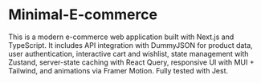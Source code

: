 # Minimal-E-commerce
This is a modern e-commerce web application built with Next.js and TypeScript. It includes API integration with DummyJSON for product data, user authentication, interactive cart and wishlist, state management with Zustand, server-state caching with React Query, responsive UI with MUI + Tailwind, and animations via Framer Motion. Fully tested with Jest.
